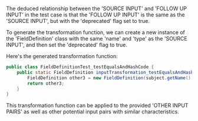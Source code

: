 The deduced relationship between the 'SOURCE INPUT' and 'FOLLOW UP INPUT' in the test case is that the 'FOLLOW UP INPUT' is the same as the 'SOURCE INPUT', but with the 'deprecated' flag set to true.

To generate the transformation function, we can create a new instance of the 'FieldDefinition' class with the same 'name' and 'type' as the 'SOURCE INPUT', and then set the 'deprecated' flag to true.

Here's the generated transformation function:

```java
public class FieldDefinitionTest_testEqualsAndHashCode {
    public static FieldDefinition inputTransformation_testEqualsAndHashCode(FieldDefinition subject)  {
        FieldDefinition other3 = new FieldDefinition(subject.getName(), subject.getType()).deprecate();
        return other3;
    }
}
```

This transformation function can be applied to the provided 'OTHER INPUT PAIRS' as well as other potential input pairs with similar characteristics.